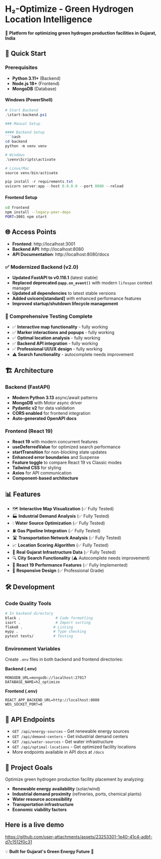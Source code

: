 # H₂-Optimize - Green Hydrogen Location Intelligence

🌱 **Platform for optimizing green hydrogen production facilities in Gujarat, India**

## 🚀 Quick Start

### Prerequisites
- **Python 3.11+** (Backend)
- **Node.js 18+** (Frontend) 
- **MongoDB** (Database)

#### Windows (PowerShell)
```powershell
# Start Backend
.\start-backend.ps1

### Manual Setup

#### Backend Setup
```bash
cd backend
python -m venv venv

# Windows
.\venv\Scripts\activate

# Linux/Mac
source venv/bin/activate

pip install -r requirements.txt
uvicorn server:app --host 0.0.0.0 --port 8080 --reload
```

#### Frontend Setup
```bash
cd frontend
npm install --legacy-peer-deps
PORT=3001 npm start
```

## 🌐 Access Points

- **Frontend**: http://localhost:3001
- **Backend API**: http://localhost:8080  
- **API Documentation**: http://localhost:8080/docs

### ✅ Modernized Backend (v2.0)
- **Updated FastAPI to v0.116.1** (latest stable)
- **Replaced deprecated `@app.on_event()`** with modern `lifespan` context manager
- **Updated all dependencies** to latest stable versions
- **Added uvicorn[standard]** with enhanced performance features
- **Improved startup/shutdown lifecycle management**

### 🧪 Comprehensive Testing Complete
- ✅ **Interactive map functionality** - fully working
- ✅ **Marker interactions and popups** - fully working
- ✅ **Optimal location analysis** - fully working
- ✅ **Backend API integration** - fully working
- ✅ **Professional UI/UX design** - fully working
- ⚠️ **Search functionality** - autocomplete needs improvement

## 🏗️ Architecture

### Backend (FastAPI)
- **Modern Python 3.13** async/await patterns
- **MongoDB** with Motor async driver
- **Pydantic v2** for data validation
- **CORS enabled** for frontend integration
- **Auto-generated OpenAPI docs**

### Frontend (React 19)
- **React 19** with modern concurrent features
- **useDeferredValue** for optimized search performance
- **startTransition** for non-blocking state updates
- **Enhanced error boundaries** and Suspense
- **Feature toggle** to compare React 19 vs Classic modes
- **Tailwind CSS** for styling
- **Axios** for API communication
- **Component-based architecture**

## 📊 Features

- 🗺️ **Interactive Map Visualization** (✅ Fully Tested)
- 🏭 **Industrial Demand Analysis** (✅ Fully Tested)
- 💧 **Water Source Optimization** (✅ Fully Tested)
- ⛽ **Gas Pipeline Integration** (✅ Fully Tested)
- 🛣️ **Transportation Network Analysis** (✅ Fully Tested)
- 📈 **Location Scoring Algorithm** (✅ Fully Tested)
- 🎯 **Real Gujarat Infrastructure Data** (✅ Fully Tested)
- 🔍 **City Search Functionality** (⚠️ Autocomplete needs improvement)
- 🚀 **React 19 Performance Features** (✅ Fully Implemented)
- 📱 **Responsive Design** (✅ Professional Grade)

## 🛠️ Development

### Code Quality Tools
```bash
# In backend directory
black .                # Code formatting
isort .                # Import sorting  
flake8 .              # Linting
mypy .                # Type checking
pytest tests/         # Testing
```

### Environment Variables
Create `.env` files in both backend and frontend directories:

**Backend (.env)**
```env
MONGODB_URL=mongodb://localhost:27017
DATABASE_NAME=h2_optimize
```

**Frontend (.env)**  
```env
REACT_APP_BACKEND_URL=http://localhost:8080
WDS_SOCKET_PORT=0
```

## 📝 API Endpoints

- `GET /api/energy-sources` - Get renewable energy sources
- `GET /api/demand-centers` - Get industrial demand centers  
- `GET /api/water-sources` - Get water infrastructure
- `GET /api/optimal-locations` - Get optimized facility locations
- More endpoints available in API docs at `/docs`

## 🎯 Project Goals

Optimize green hydrogen production facility placement by analyzing:
- **Renewable energy availability** (solar/wind)
- **Industrial demand proximity** (refineries, ports, chemical plants)
- **Water resource accessibility** 
- **Transportation infrastructure**
- **Economic viability factors**

## Here is a live demo
  
https://github.com/user-attachments/assets/23253301-1e40-41c4-adbf-d7c1512f0c31


💡 **Built for Gujarat's Green Energy Future** 🌿
